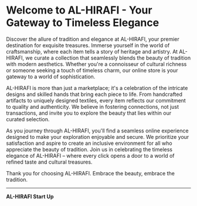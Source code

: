 # Welcome to AL-HIRAFI - Your Gateway to Timeless Elegance

Discover the allure of tradition and elegance at AL-HIRAFI, your premier destination for exquisite treasures. Immerse yourself in the world of craftsmanship, where each item tells a story of heritage and artistry. At AL-HIRAFI, we curate a collection that seamlessly blends the beauty of tradition with modern aesthetics. Whether you're a connoisseur of cultural richness or someone seeking a touch of timeless charm, our online store is your gateway to a world of sophistication.

AL-HIRAFI is more than just a marketplace; it's a celebration of the intricate designs and skilled hands that bring each piece to life. From handcrafted artifacts to uniquely designed textiles, every item reflects our commitment to quality and authenticity. We believe in fostering connections, not just transactions, and invite you to explore the beauty that lies within our curated selection.

As you journey through AL-HIRAFI, you'll find a seamless online experience designed to make your exploration enjoyable and secure. We prioritize your satisfaction and aspire to create an inclusive environment for all who appreciate the beauty of tradition. Join us in celebrating the timeless elegance of AL-HIRAFI – where every click opens a door to a world of refined taste and cultural treasures.

Thank you for choosing AL-HIRAFI. Embrace the beauty, embrace the tradition.

---

**AL-HIRAFI Start Up**